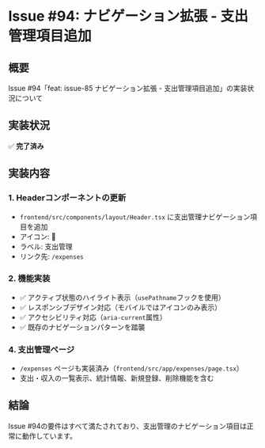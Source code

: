 # Issue #94: ナビゲーション拡張 - 支出管理項目追加

## 概要
Issue #94「feat: issue-85 ナビゲーション拡張 - 支出管理項目追加」の実装状況について

## 実装状況
✅ **完了済み**

## 実装内容

### 1. Headerコンポーネントの更新
- `frontend/src/components/layout/Header.tsx` に支出管理ナビゲーション項目を追加
- アイコン: 💸
- ラベル: 支出管理
- リンク先: `/expenses`

### 2. 機能実装
- ✅ アクティブ状態のハイライト表示（`usePathname`フックを使用）
- ✅ レスポンシブデザイン対応（モバイルではアイコンのみ表示）
- ✅ アクセシビリティ対応（`aria-current`属性）
- ✅ 既存のナビゲーションパターンを踏襲

### 4. 支出管理ページ
- `/expenses` ページも実装済み（`frontend/src/app/expenses/page.tsx`）
- 支出・収入の一覧表示、統計情報、新規登録、削除機能を含む

## 結論
Issue #94の要件はすべて満たされており、支出管理のナビゲーション項目は正常に動作しています。
